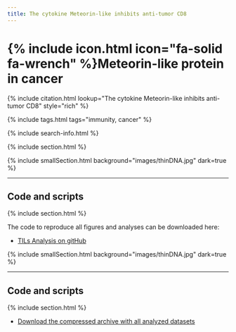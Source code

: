 ```yaml
---
title: The cytokine Meteorin-like inhibits anti-tumor CD8
---
```


# {% include icon.html icon="fa-solid fa-wrench" %}Meteorin-like protein in cancer

{% include citation.html lookup="The cytokine Meteorin-like inhibits anti-tumor CD8" style="rich" %}

{% include tags.html tags="immunity, cancer" %}

{% include search-info.html %}

{% include section.html %}


{% include smallSection.html background="images/thinDNA.jpg" dark=true %}
***
## Code and scripts
{% include section.html %}

The code to reproduce all figures and analyses can be downloaded here:
- [TILs Analysis on gitHub](https://github.com/wikum/TILsMetaAnalysis)


{% include smallSection.html background="images/thinDNA.jpg" dark=true %}
***
## Code and scripts
{% include section.html %}

- [Download the compressed archive with all analyzed datasets](data/TILs/TILsData.tar.gz)
 
